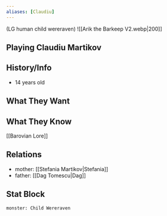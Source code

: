 ```yaml
---
aliases: [Claudiu]
---
```

(LG human child wereraven)
![[Arik the Barkeep V2.webp|200]]
## Playing Claudiu Martikov

## History/Info
- 14 years old

## What They Want

## What They Know
[[Barovian Lore]]

## Relations
- mother: [[Stefania Martikov|Stefania]]
- father: [[Dag Tomescu|Dag]]

## Stat Block

```statblock
monster: Child Wereraven
```

```dataviewjs
```
